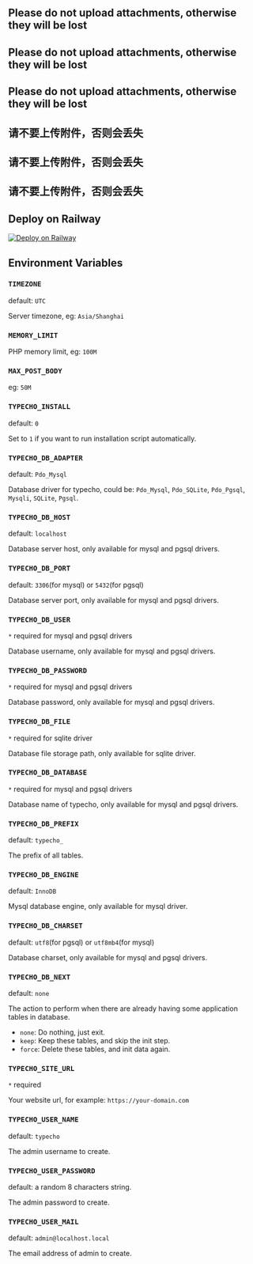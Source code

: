 ## Please do not upload attachments, otherwise they will be lost
## Please do not upload attachments, otherwise they will be lost
## Please do not upload attachments, otherwise they will be lost
## 请不要上传附件，否则会丢失
## 请不要上传附件，否则会丢失
## 请不要上传附件，否则会丢失

## Deploy on Railway

[![Deploy on Railway](https://railway.app/button.svg)](https://railway.app/new/template/wDoaNQ?referralCode=OzVKh7)

## Environment Variables

### `TIMEZONE`

default: `UTC`

Server timezone, eg: `Asia/Shanghai`

### `MEMORY_LIMIT`

PHP memory limit, eg: `100M`

### `MAX_POST_BODY`

eg: `50M`

### `TYPECHO_INSTALL`

default: `0`

Set to `1` if you want to run installation script automatically.

### `TYPECHO_DB_ADAPTER`

default: `Pdo_Mysql`

Database driver for typecho, could be: `Pdo_Mysql`, `Pdo_SQLite`, `Pdo_Pgsql`, `Mysqli`, `SQLite`, `Pgsql`.

### `TYPECHO_DB_HOST`

default: `localhost` 

Database server host, only available for mysql and pgsql drivers.

### `TYPECHO_DB_PORT`

default: `3306`(for mysql) or `5432`(for pgsql)

Database server port, only available for mysql and pgsql drivers.

### `TYPECHO_DB_USER`

`*` required for mysql and pgsql drivers

Database username, only available for mysql and pgsql drivers.

### `TYPECHO_DB_PASSWORD`

`*` required for mysql and pgsql drivers

Database password, only available for mysql and pgsql drivers.

### `TYPECHO_DB_FILE`

`*` required for sqlite driver

Database file storage path, only available for sqlite driver.

### `TYPECHO_DB_DATABASE`

`*` required for mysql and pgsql drivers

Database name of typecho, only available for mysql and pgsql drivers.

### `TYPECHO_DB_PREFIX`

default: `typecho_`

The prefix of all tables.

### `TYPECHO_DB_ENGINE`

default: `InnoDB`

Mysql database engine, only available for mysql driver.

### `TYPECHO_DB_CHARSET`

default: `utf8`(for pgsql) or `utf8mb4`(for mysql)

Database charset, only available for mysql and pgsql drivers.

### `TYPECHO_DB_NEXT`

default: `none`

The action to perform when there are already having some application tables in database.

* `none`: Do nothing, just exit.
* `keep`: Keep these tables, and skip the init step.
* `force`: Delete these tables, and init data again.

### `TYPECHO_SITE_URL`

`*` required

Your website url, for example: `https://your-domain.com`

### `TYPECHO_USER_NAME`

default: `typecho`

The admin username to create.

### `TYPECHO_USER_PASSWORD`

default: a random 8 characters string.

The admin password to create.

### `TYPECHO_USER_MAIL`

default: `admin@localhost.local`

The email address of admin to create.
